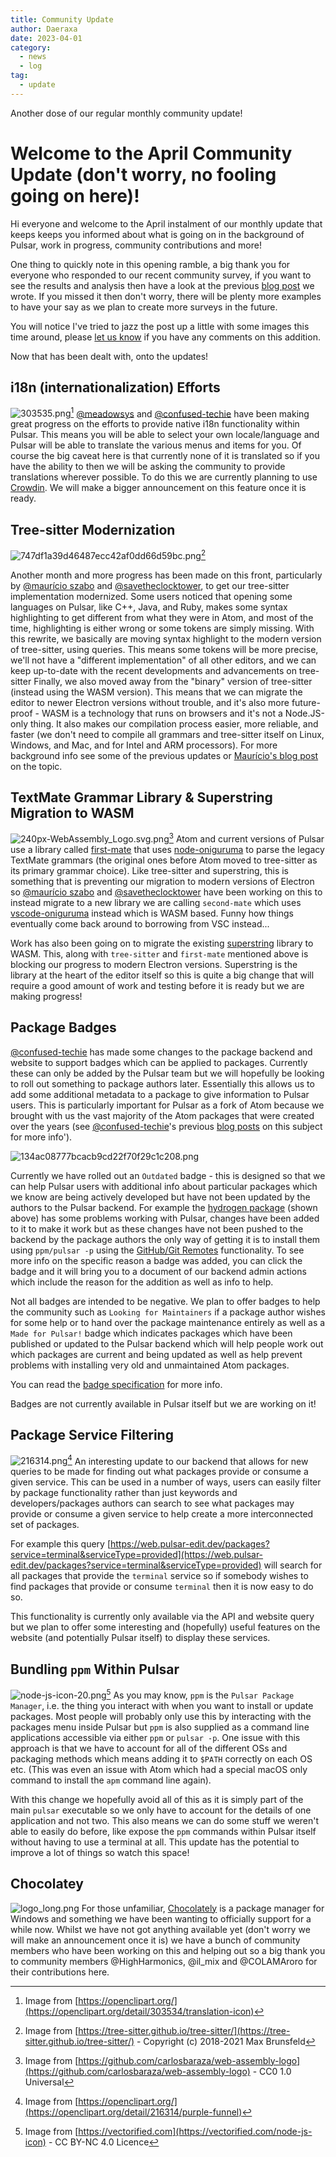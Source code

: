 ```yaml
---
title: Community Update
author: Daeraxa
date: 2023-04-01
category:
  - news
  - log
tag:
  - update
---
```


Another dose of our regular monthly community update!

<!-- more -->

# Welcome to the April Community Update (don't worry, no fooling going on here)!

Hi everyone and welcome to the April instalment of our monthly update that keeps keeps you informed about what is going on in the background of Pulsar, work in progress, community contributions and more!

One thing to quickly note in this opening ramble, a big thank you for everyone who responded to our recent community survey, if you want to see the results and analysis then have a look at the previous [blog post](https://pulsar-edit.dev/blog/20230326-Daeraxa-Survey1-Results.html) we wrote. If you missed it then don't worry, there will be plenty more examples to have your say as we plan to create more surveys in the future.

You will notice I've tried to jazz the post up a little with some images this time around, please [let us know](https://pulsar-edit.dev/community.html) if you have any comments on this addition.

Now that has been dealt with, onto the updates!

## i18n (internationalization) Efforts

![303535.png](:/a303a122a01f4662bbb60789862f1eda)[^1]
[@meadowsys] and [@confused-techie] have been making great progress on the efforts to provide native i18n functionality within Pulsar. This means you will be able to select your own locale/language and Pulsar will be able to translate the various menus and items for you. Of course the big caveat here is that currently none of it is translated so if you have the ability to then we will be asking the community to provide translations wherever possible. To do this we are currently planning to use [Crowdin](https://crowdin.pulsar-edit.dev/). We will make a bigger announcement on this feature once it is ready.

## Tree-sitter Modernization

![747df1a39d46487ecc42af0dd66d59bc.png](:/f75d48ef89a84a02ad6bfe3a203fa39d)[^2]

Another month and more progress has been made on this front, particularly by [@maurício szabo] and [@savetheclocktower], to get our tree-sitter implementation modernized. Some users noticed that opening some languages on Pulsar, like C++, Java, and Ruby, makes some syntax highlighting to get different from what they were in Atom, and most of the time, highlighting is either wrong or some tokens are simply missing.
With this rewrite, we basically are moving syntax highlight to the modern version of tree-sitter, using queries. This means some tokens will be more precise, we'll not have a "different implementation" of all other editors, and we can keep up-to-date with the recent developments and advancements on tree-sitter
Finally, we also moved away from the "binary" version of tree-sitter (instead using the WASM version). This means that we can migrate the editor to newer Electron versions without trouble, and it's also more future-proof - WASM is a technology that runs on browsers and it's not a Node.JS-only thing. It also makes our compilation process easier, more reliable, and faster (we don't need to compile all grammars and tree-sitter itself on Linux, Windows, and Mac, and for Intel and ARM processors).
For more background info see some of the previous updates or [Maurício's blog post](https://pulsar-edit.dev/blog/20230209-mauricioszabo-tree-sitter-part-1.html) on the topic.

## TextMate Grammar Library & Superstring Migration to WASM

![240px-WebAssembly_Logo.svg.png](:/56a284d5f7b8418c958f0be0332831b5)[^3]
Atom and current versions of Pulsar use a library called [first-mate](https://github.com/pulsar-edit/first-mate) that uses [node-oniguruma](https://github.com/pulsar-edit/node-oniguruma/) to parse the legacy TextMate grammars (the original ones before Atom moved to tree-sitter as its primary grammar choice). Like tree-sitter and superstring, this is something that is preventing our migration to modern versions of Electron so [@maurício szabo] and [@savetheclocktower] have been working on this to instead migrate to a new library we are calling `second-mate` which uses [vscode-oniguruma](https://github.com/microsoft/vscode-oniguruma) instead which is WASM based. Funny how things eventually come back around to borrowing from VSC instead...

Work has also been going on to migrate the existing [superstring](https://github.com/pulsar-edit/superstring) library to WASM. This, along with `tree-sitter` and `first-mate` mentioned above is blocking our progress to modern Electron versions.
Superstring is the library at the heart of the editor itself so this is quite a big change that will require a good amount of work and testing before it is ready but we are making progress!

## Package Badges

[@confused-techie] has made some changes to the package backend and website to support badges which can be applied to packages. Currently these can only be added by the Pulsar team but we will hopefully be looking to roll out something to package authors later. Essentially this allows us to add some additional metadata to a package to give information to Pulsar users. This is particularly important for Pulsar as a fork of Atom because we brought with us the vast majority of the Atom packages that were created over the years (see [@confused-techie]'s previous [blog posts](https://pulsar-edit.dev/tag/backend/) on this subject for more info').

![134ac08777bcacb9cd22f70f29c1c208.png](:/962f0d864b9a4b73af7ce78d77656adc)

Currently we have rolled out an `Outdated` badge - this is designed so that we can help Pulsar users with additional info about particular packages which we know are being actively developed but have not been updated by the authors to the Pulsar backend. For example the [hydrogen package](https://web.pulsar-edit.dev/packages/hydrogen) (shown above) has some problems working with Pulsar, changes have been added to it to make it work but as these changes have not been pushed to the backend by the package authors the only way of getting it is to install them using `ppm/pulsar -p` using the [GitHub/Git Remotes](https://pulsar-edit.dev/docs/launch-manual/sections/using-pulsar/#github-or-git-remotes) functionality. To see more info on the specific reason a badge was added, you can click the badge and it will bring you to a document of our backend admin actions which include the reason for the addition as well as info to help.

Not all badges are intended to be negative. We plan to offer badges to help the community such as `Looking for Maintainers` if a package author wishes for some help or to hand over the package maintenance entirely as well as a `Made for Pulsar!` badge which indicates packages which have been published or updated to the Pulsar backend which will help people work out which packages are current and being updated as well as help prevent problems with installing very old and unmaintained Atom packages.

You can read the [badge specification](https://github.com/pulsar-edit/package-backend/blob/main/docs/reference/badge-spec.md) for more info.

Badges are not currently available in Pulsar itself but we are working on it!

## Package Service Filtering

![216314.png](:/8854b3fce3f640f88b90ede400574b63)[^4]
An interesting update to our backend that allows for new queries to be made for finding out what packages provide or consume a given service. This can be used in a number of ways, users can easily filter by package functionality rather than just keywords and developers/packages authors can search to see what packages may provide or consume a given service to help create a more interconnected set of packages.

For example this query [https://web.pulsar-edit.dev/packages?service=terminal&serviceType=provided](https://web.pulsar-edit.dev/packages?service=terminal&serviceType=provided) will search for all packages that provide the `terminal` service so if somebody wishes to find packages that provide or consume `terminal` then it is now easy to do so.

This functionality is currently only available via the API and website query but we plan to offer some interesting and (hopefully) useful features on the website (and potentially Pulsar itself) to display these services.

## Bundling `ppm` Within Pulsar

![node-js-icon-20.png](:/6fd566d5eec9436b9425cfae3038d335)[^5]
As you may know, `ppm` is the `Pulsar Package Manager`, i.e. the thing you interact with when you want to install or update packages. Most people will probably only use this by interacting with the packages menu inside Pulsar but `ppm` is also supplied as a command line applications accessible via either `ppm` or `pulsar -p`. One issue with this approach is that we have to account for all of the different OSs and packaging methods which means adding it to `$PATH` correctly on each OS etc. (This was even an issue with Atom which had a special macOS only command to install the `apm` command line again).

With this change we hopefully avoid all of this as it is simply part of the main `pulsar` executable so we only have to account for the details of one application and not two. This also means we can do some stuff we weren't able to easily do before, like expose the `ppm` commands within Pulsar itself without having to use a terminal at all. This update has the potential to improve a lot of things so watch this space!

## Chocolatey

![logo_long.png](:/ea5cc91db8504a52aa011be685ebab2a)
For those unfamiliar, [Chocolately](https://chocolatey.org/) is a package manager for Windows and something we have been wanting to officially support for a while now. Whilst we have not got anything available yet (don't worry we will make an announcement once it is) we have a bunch of community members who have been working on this and helping out so a big thank you to community members @HighHarmonics, @il_mix and @COLAMAroro for their contributions here.

[@maurício szabo]: https://github.com/mauricioszabo
[@confused-techie]: https://github.com/confused-Techie
[@digitalone1]: https://github.com/Digitalone1
[@spiker985]: https://github.com/spiker985
[@meadowsys]: https://github.com/Meadowsys
[@kaosine]: https://github.com/kaosine
[@savetheclocktower]: https://github.com/savetheclocktower
[@htmltim]: https://www.youtube.com/@htmltim

[^1]: Image from [https://openclipart.org/](https://openclipart.org/detail/303534/translation-icon)
[^2]: Image from [https://tree-sitter.github.io/tree-sitter/](https://tree-sitter.github.io/tree-sitter/) - Copyright (c) 2018-2021 Max Brunsfeld
[^3]: Image from [https://github.com/carlosbaraza/web-assembly-logo](https://github.com/carlosbaraza/web-assembly-logo) - CC0 1.0 Universal
[^4]: Image from [https://openclipart.org/](https://openclipart.org/detail/216314/purple-funnel)
[^5]: Image from [https://vectorified.com](https://vectorified.com/node-js-icon) - CC BY-NC 4.0 Licence
